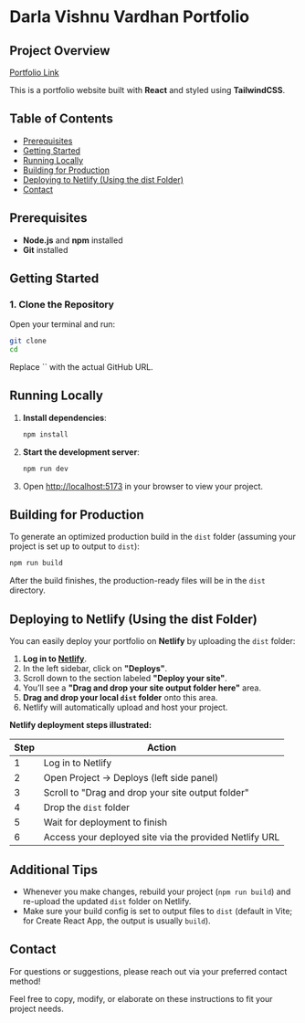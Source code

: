 # Darla Vishnu Vardhan Portfolio

## Project Overview  
[Portfolio Link](https://vishnudasportfolio.netlify.app/)

This is a portfolio website built with **React** and styled using **TailwindCSS**.

## Table of Contents

- [Prerequisites](#prerequisites)
- [Getting Started](#getting-started)
- [Running Locally](#running-locally)
- [Building for Production](#building-for-production)
- [Deploying to Netlify (Using the dist Folder)](#deploying-to-netlify-using-the-dist-folder)
- [Contact](#contact)

## Prerequisites

- **Node.js** and **npm** installed
- **Git** installed

## Getting Started

### 1. Clone the Repository

Open your terminal and run:

```bash
git clone 
cd 
```

Replace `` with the actual GitHub URL.

## Running Locally

1. **Install dependencies**:

    ```bash
    npm install
    ```

2. **Start the development server**:

    ```bash
    npm run dev
    ```

3. Open [http://localhost:5173](http://localhost:5173) in your browser to view your project.

## Building for Production

To generate an optimized production build in the `dist` folder (assuming your project is set up to output to `dist`):

```bash
npm run build
```

After the build finishes, the production-ready files will be in the `dist` directory.

## Deploying to Netlify (Using the dist Folder)

You can easily deploy your portfolio on **Netlify** by uploading the `dist` folder:

1. **Log in to [Netlify](https://app.netlify.com/)**.
2. In the left sidebar, click on **"Deploys"**.
3. Scroll down to the section labeled **"Deploy your site"**.
4. You’ll see a **"Drag and drop your site output folder here"** area.
5. **Drag and drop your local `dist` folder** onto this area.
6. Netlify will automatically upload and host your project.

**Netlify deployment steps illustrated:**

| Step     | Action                                               |
|----------|------------------------------------------------------|
| 1        | Log in to Netlify                                    |
| 2        | Open Project -> Deploys (left side panel)            |
| 3        | Scroll to "Drag and drop your site output folder"    |
| 4        | Drop the `dist` folder                               |
| 5        | Wait for deployment to finish                        |
| 6        | Access your deployed site via the provided Netlify URL |

## Additional Tips

- Whenever you make changes, rebuild your project (`npm run build`) and re-upload the updated `dist` folder on Netlify.
- Make sure your build config is set to output files to `dist` (default in Vite; for Create React App, the output is usually `build`).

## Contact

For questions or suggestions, please reach out via your preferred contact method!

Feel free to copy, modify, or elaborate on these instructions to fit your project needs.
